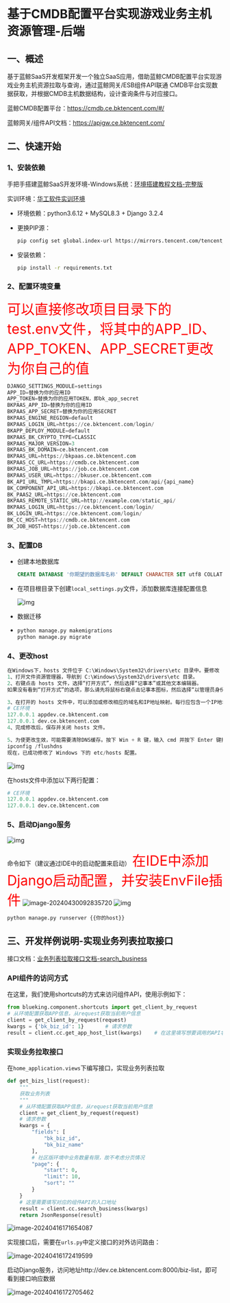 # 基于CMDB配置平台实现游戏业务主机资源管理-后端

## 一、概述

基于蓝鲸SaaS开发框架开发一个独立SaaS应用，借助蓝鲸CMDB配置平台实现游戏业务主机资源拉取与查询，通过蓝鲸网关/ESB组件API联通 CMDB平台实现数据获取，并根据CMDB主机数据结构，设计查询条件与对应接口。

蓝鲸CMDB配置平台：https://cmdb.ce.bktencent.com/#/

蓝鲸网关/组件API文档：https://apigw.ce.bktencent.com/

## 二、快速开始

### 1、安装依赖

手把手搭建蓝鲸SaaS开发环境-Windows系统：[环境搭建教程文档-完整版](https://doc.weixin.qq.com/doc/w3_AX8A1AafADs10e95lReRLOYOveqc2?scode=AJEAIQdfAAoewToWYH)

实训环境：[华工软件实训环境](https://doc.weixin.qq.com/doc/w3_AMwARAbdAFw7OiLE1N6RKSBLGwTWZ?scode=AJEAIQdfAAoOEGaZ3h)

- 环境依赖：python3.6.12 + MySQL8.3 + Django 3.2.4

- 更换PIP源：

  ```bash
  pip config set global.index-url https://mirrors.tencent.com/tencent_pypi/simple/
  ```

- 安装依赖：

  ```bash
  pip install -r requirements.txt
  ```

### 2、配置环境变量

<font color=red size=6>可以直接修改项目目录下的test.env文件，将其中的APP_ID、APP_TOKEN、APP_SECRET更改为你自己的值</font>

```python
DJANGO_SETTINGS_MODULE=settings
APP_ID=替换为你的应用ID
APP_TOKEN=替换为你的应用TOKEN，即bk_app_secret
BKPAAS_APP_ID=替换为你的应用ID
BKPAAS_APP_SECRET=替换为你的应用SECRET
BKPAAS_ENGINE_REGION=default
BKPAAS_LOGIN_URL=https://ce.bktencent.com/login/
BKAPP_DEPLOY_MODULE=default
BKPAAS_BK_CRYPTO_TYPE=CLASSIC
BKPAAS_MAJOR_VERSION=3
BKPAAS_BK_DOMAIN=ce.bktencent.com
BKPAAS_URL=https://bkpaas.ce.bktencent.com
BKPAAS_CC_URL=https://cmdb.ce.bktencent.com
BKPAAS_JOB_URL=https://job.ce.bktencent.com
BKPAAS_USER_URL=https://bkuser.ce.bktencent.com
BK_API_URL_TMPL=https://bkapi.ce.bktencent.com/api/{api_name}
BK_COMPONENT_API_URL=https://bkapi.ce.bktencent.com
BK_PAAS2_URL=https://ce.bktencent.com
BKPAAS_REMOTE_STATIC_URL=http://example.com/static_api/
BKPAAS_LOGIN_URL=https://ce.bktencent.com/login/
BK_LOGIN_URL=https://ce.bktencent.com/login/
BK_CC_HOST=https://cmdb.ce.bktencent.com
BK_JOB_HOST=https://job.ce.bktencent.com
```

### 3、配置DB

- 创建本地数据库

  ```sql
  CREATE DATABASE '你期望的数据库名称' DEFAULT CHARACTER SET utf8 COLLATE utf8_general_ci;
  ```

- 在项目根目录下创建`local_settings.py`文件，添加数据库连接配置信息

  ![img](https://ctenet-1306582193.cos.ap-nanjing.myqcloud.com/1-20240422102231075.png)

- 数据迁移

- ```python
  python manage.py makemigrations
  python manage.py migrate
  ```

  

### 4、更改host

```python
在Windows下，hosts 文件位于 C:\Windows\System32\drivers\etc 目录中。要修改 hosts 文件，请按照以下步骤操作：
1、打开文件资源管理器，导航到 C:\Windows\System32\drivers\etc 目录。
2、右键点击 hosts 文件，选择“打开方式”，然后选择“记事本”或其他文本编辑器。
如果没有看到“打开方式”的选项，那么请先将鼠标右键点击记事本图标，然后选择“以管理员身份运行”，在记事本中打开                       C:\Windows\System32\drivers\etc\hosts 文件。

3、在打开的 hosts 文件中，可以添加或修改相应的域名和IP地址映射。每行应包含一个IP地址，后跟一个空格或制表符，然后是域名。如：
# CE环境
127.0.0.1 appdev.ce.bktencent.com
127.0.0.1 dev.ce.bktencent.com
4、完成修改后，保存并关闭 hosts 文件。

5、为使更改生效，可能需要清除DNS缓存。按下 Win + R 键，输入 cmd 并按下 Enter 键打开命令提示符。在命令提示符中输入以下命令并执行 
ipconfig /flushdns
现在，已成功修改了 Windows 下的 etc/hosts 配置。
```

![img](https://ctenet-1306582193.cos.ap-nanjing.myqcloud.com/1-20240422102331018.png)

在hosts文件中添加以下两行配置：

```python
# CE环境
127.0.0.1 appdev.ce.bktencent.com
127.0.0.1 dev.ce.bktencent.com
```

### 5、启动Django服务

![img](https://ctenet-1306582193.cos.ap-nanjing.myqcloud.com/1-20240422102413786.png)

命令如下（建议通过IDE中的启动配置来启动）
<font color=red size=6>在IDE中添加Django启动配置，并安装EnvFile插件</font>
![image-20240430092835720](https://ctenet-1306582193.cos.ap-nanjing.myqcloud.com/image-20240430092835720.png)
![img](https://ctenet-1306582193.cos.ap-nanjing.myqcloud.com/1-20240430092754278.png)

```python
python manage.py runserver {{你的host}}
```

## 三、开发样例说明-实现业务列表拉取接口

接口文档：[业务列表拉取接口文档-search_business](https://apigw.ce.bktencent.com/docs/component-api/default/CC/search_business/doc)

### API组件的访问方式

在这里，我们使用shortcuts的方式来访问组件API，使用示例如下：

```python
from blueking.component.shortcuts import get_client_by_request
# 从环境配置获取APP信息，从request获取当前用户信息
client = get_client_by_request(request)
kwargs = {'bk_biz_id': 1}		# 请求参数
result = client.cc.get_app_host_list(kwargs)	# 在这里填写想要调用的API名称，client.组件名称.API名称
```

### 实现业务拉取接口

在`home_application.views`下编写接口，实现业务列表拉取

```python
def get_bizs_list(request):
    """
    获取业务列表
    """
    # 从环境配置获取APP信息，从request获取当前用户信息
    client = get_client_by_request(request)
    # 请求参数
    kwargs = {
        "fields": [
            "bk_biz_id",
            "bk_biz_name"
        ],
        # 社区版环境中业务数量有限，故不考虑分页情况
        "page": {
            "start": 0,
            "limit": 10,
            "sort": ""
        }
    }
    # 这里需要填写对应的组件API的入口地址
    result = client.cc.search_business(kwargs)
    return JsonResponse(result)
```

![image-20240416171654087](https://ctenet-1306582193.cos.ap-nanjing.myqcloud.com/image-20240416171654087.png)

实现接口后，需要在`urls.py`中定义接口的对外访问路由：

![image-20240416172419599](https://ctenet-1306582193.cos.ap-nanjing.myqcloud.com/image-20240416172419599.png)

启动Django服务，访问地址http://dev.ce.bktencent.com:8000/biz-list，即可看到接口响应数据

![image-20240416172705462](https://ctenet-1306582193.cos.ap-nanjing.myqcloud.com/image-20240416172705462.png)

## 
